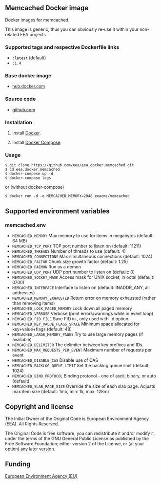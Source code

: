 ## Memcached Docker image

Docker images for memcached.

This image is generic, thus you can obviously re-use it within
your non-related EEA projects.


### Supported tags and respective Dockerfile links

  - `:latest` (default)
  - `:1.4`


### Base docker image

 - [hub.docker.com](https://registry.hub.docker.com/u/eeacms/memcached)


### Source code

  - [github.com](http://github.com/eea/eea.docker.memcached
)


### Installation

1. Install [Docker](https://www.docker.com/).

2. Install [Docker Compose](https://docs.docker.com/compose/).


### Usage

    $ git clone https://github.com/eea/eea.docker.memcached.git
    $ cd eea.docker.memcached
    $ docker-compose up -d
    $ docker-compose logs

or (without docker-compose)

    $ docker run -d -e MEMCACHED_MEMORY=2048 eeacms/memcached


## Supported environment variables ##

### memcached.env ###

* `MEMCACHED_MEMORY` Max memory to use for items in megabytes (default: 64 MB)
* `MEMCACHED_TCP_PORT` TCP port number to listen on (default: 11211)
* `MEMCACHED_THREADS` Number of threads to use (default: 4)
* `MEMCACHED_CONNECTIONS` Max simultaneous connections (default: 1024)
* `MEMCACHED_FACTOR` Chunk size growth factor (default: 1.25)
* `MEMCACHED_DAEMON` Run as a demon
* `MEMCACHED_UDP_PORT` UDP port number to listen on (default: 0)
* `MEMCACHED_SOCKET_MASK` Access mask for UNIX socket, in octal (default: 0700)
* `MEMCACHED_INTERFACE` Interface to listen on (default: INADDR_ANY, all addresses)
* `MEMCACHED_MEMORY_EXHAUSTED` Return error on memory exhausted (rather than removing items)
* `MEMCACHED_LOCK_PAGED_MEMORY` Lock down all paged memory
* `MEMCACHED_VERBOSE` Verbose (print errors/warnings while in event loop)
* `MEMCACHED_PID_FILE` Save PID in <file>, only used with -d option
* `MEMCACHED_KEY_VALUE_FLAGS_SPACE` Minimum space allocated for key+value+flags (default: 48)
* `MEMCACHED_LARGE_MEMORY_PAGES` Try to use large memory pages (if available)
* `MEMCACHED_DELIMITER` The delimiter between key prefixes and IDs.
* `MEMCACHED_MAX_REQUESTS_PER_EVENT` Maximum number of requests per event
* `MEMCACHED_DISABLE_CAS` Disable use of CAS
* `MEMCACHED_BACKLOG_QUEUE_LIMIT` Set the backlog queue limit (default: 1024)
* `MEMCACHED_BIND_PROTOCOL` Binding protocol - one of ascii, binary, or auto (default)
* `MEMCACHED_SLAB_PAGE_SIZE` Override the size of each slab page. Adjusts max item size (default: 1mb, min: 1k, max: 128m)


## Copyright and license

The Initial Owner of the Original Code is European Environment Agency (EEA).
All Rights Reserved.

The Original Code is free software;
you can redistribute it and/or modify it under the terms of the GNU
General Public License as published by the Free Software Foundation;
either version 2 of the License, or (at your option) any later
version.


## Funding

[European Environment Agency (EU)](http://eea.europa.eu)
